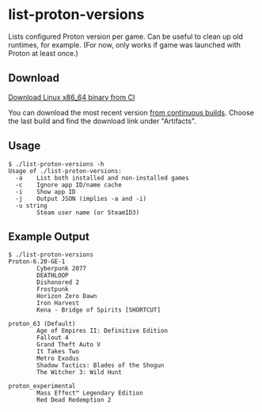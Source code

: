 # list-proton-versions

Lists configured Proton version per game. Can be useful to clean up old runtimes, for example. (For now, only works if game was launched with Proton at least once.)

## Download

[Download Linux x86_64 binary from CI](https://github.com/nning/list_proton_versions/suites/4213377323/artifacts/108860924)

You can download the most recent version [from continuous builds](https://github.com/nning/list_proton_versions/actions/workflows/build.yml). Choose the last build and find the download link under "Artifacts".

## Usage

    $ ./list-proton-versions -h
    Usage of ./list-proton-versions:
      -a    List both installed and non-installed games
      -c    Ignore app ID/name cache
      -i    Show app ID
      -j    Output JSON (implies -a and -i)
      -u string
            Steam user name (or SteamID3)

## Example Output

    $ ./list-proton-versions
    Proton-6.20-GE-1
            Cyberpunk 2077
            DEATHLOOP
            Dishonored 2
            Frostpunk
            Horizon Zero Dawn
            Iron Harvest
            Kena - Bridge of Spirits [SHORTCUT]

    proton_63 (Default)
            Age of Empires II: Definitive Edition
            Fallout 4
            Grand Theft Auto V
            It Takes Two
            Metro Exodus
            Shadow Tactics: Blades of the Shogun
            The Witcher 3: Wild Hunt

    proton_experimental
            Mass Effect™ Legendary Edition
            Red Dead Redemption 2
